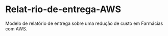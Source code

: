 # Relat-rio-de-entrega-AWS
Modelo de relatório de entrega sobre uma redução de custo em Farmácias com AWS.
